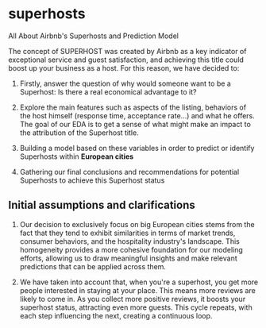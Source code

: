 # superhosts
All About Airbnb's Superhosts and Prediction Model 

The concept of SUPERHOST was created by Airbnb as a key indicator of exceptional service and guest satisfaction, and achieving this title could boost up your business as a host. For this reason, we have decided to: 

1. Firstly, answer the question of why would someone want to be a Superhost: Is there a real economical advantage to it?

2. Explore the main features such as aspects of the listing, behaviors of the host himself (response time, acceptance rate...) and what he offers. The goal of our EDA is to get a sense of what might make an impact to the attribution of the Superhost title. 

3. Building a model based on these variables in order to predict or identify Superhosts within **European cities**

4. Gathering our final conclusions and recommendations for potential Superhosts to achieve this Superhost status

## Initial assumptions and clarifications

1. Our decision to exclusively focus on big European cities stems from the fact that they tend to exhibit similarities in terms of market trends, consumer behaviors, and the hospitality industry's landscape. This homogeneity provides a more cohesive foundation for our modeling efforts, allowing us to draw meaningful insights and make relevant predictions that can be applied across them.

2. We have taken into account that, when you're a superhost, you get more people interested in staying at your place. This means more reviews are likely to come in. As you collect more positive reviews, it boosts your superhost status, attracting even more guests. This cycle repeats, with each step influencing the next, creating a continuous loop.
